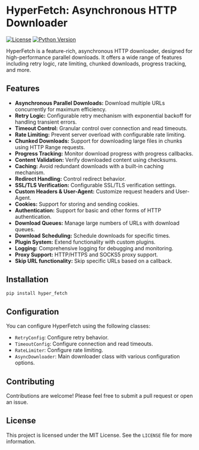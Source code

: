 # HyperFetch: Asynchronous HTTP Downloader

[![License](https://img.shields.io/badge/License-MIT-blue.svg)](LICENSE)
[![Python Version](https://img.shields.io/badge/python-3.12+-blue.svg)](https://www.python.org/downloads/)

HyperFetch is a feature-rich, asynchronous HTTP downloader, designed for high-performance parallel
downloads. It offers a wide range of features including retry logic, rate limiting, chunked downloads, progress
tracking, and more.

## Features

* **Asynchronous Parallel Downloads:** Download multiple URLs concurrently for maximum efficiency.
* **Retry Logic:** Configurable retry mechanism with exponential backoff for handling transient errors.
* **Timeout Control:** Granular control over connection and read timeouts.
* **Rate Limiting:** Prevent server overload with configurable rate limiting.
* **Chunked Downloads:** Support for downloading large files in chunks using HTTP Range requests.
* **Progress Tracking:** Monitor download progress with progress callbacks.
* **Content Validation:** Verify downloaded content using checksums.
* **Caching:** Avoid redundant downloads with a built-in caching mechanism.
* **Redirect Handling:** Control redirect behavior.
* **SSL/TLS Verification:** Configurable SSL/TLS verification settings.
* **Custom Headers & User-Agent:** Customize request headers and User-Agent.
* **Cookies:** Support for storing and sending cookies.
* **Authentication:** Support for basic and other forms of HTTP authentication.
* **Download Queues:** Manage large numbers of URLs with download queues.
* **Download Scheduling:** Schedule downloads for specific times.
* **Plugin System:** Extend functionality with custom plugins.
* **Logging:** Comprehensive logging for debugging and monitoring.
* **Proxy Support:** HTTP/HTTPS and SOCKS5 proxy support.
* **Skip URL functionality:** Skip specific URLs based on a callback.

## Installation

```bash
pip install hyper_fetch
```

## Configuration

You can configure HyperFetch using the following classes:

* `RetryConfig`: Configure retry behavior.
* `TimeoutConfig`: Configure connection and read timeouts.
* `RateLimiter`: Configure rate limiting.
* `AsyncDownloader`: Main downloader class with various configuration options.

## Contributing

Contributions are welcome! Please feel free to submit a pull request or open an issue.

## License

This project is licensed under the MIT License. See the `LICENSE` file for more information.

```
